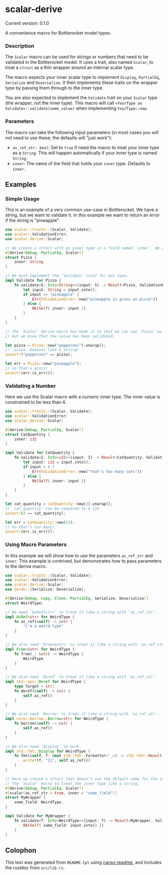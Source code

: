 # scalar-derive

Current version: 0.1.0


A convenience macro for Bottlerocket model types.

### Description

The `Scalar` macro can be used for strings or numbers that need to be validated in the Bottlerocket
model. It uses a trait, also named `Scalar`, to treat a `struct` as a thin wrapper around an
internal scalar type.

The macro expects your inner scalar type to implement `Display`, `PartialEq`, `Serialize` and
`Deserialize`. It then implements these traits on the wrapper type by passing them through to
the inner type.

You are also expected to implement the `Validate` trait on your `Scalar` type (the wrapper, not
the inner type). This macro will call `<YourType as Validate>::validate(some_value)` when
implementing `YourType::new`.

### Parameters

The macro can take the following input parameters (in most cases you will not need to use these; the
defaults will "just work"):
- `as_ref_str: bool`: Set to `true` if need the macro to treat your inner type as a `String`.
   This will happen automatically if your inner type is named `String`.
- `inner`: The name of the field that holds your `inner` type. Defaults to `inner`.

## Examples

### Simple Usage

This is an example of a very common use-case in Bottlerocket. We have a string, but we want to
validate it. In this example we want to return an error if the string is "pineapple".

```rust
use scalar::traits::{Scalar, Validate};
use scalar::ValidationError;
use scalar_derive::Scalar;

// We create a struct with an inner type in a field named `inner`. We derive `Scalar`.
#[derive(Debug, PartialEq, Scalar)]
struct Pizza {
    inner: String
}

// We must implement the `Validate` trait for out type.
impl Validate for Pizza {
    fn validate<S: Into<String>>(input: S) -> Result<Pizza, ValidationError> {
        let input: String = input.into();
        if input == "pineapple" {
            Err(ValidationError::new("pineapple is gross on pizza"))
        } else {
            Ok(Self{ inner: input })
        }
    }
}

// The `Scalar` derive macro has made it so that we can use `Pizza` as if it were a `String`,
// but we know that the value has been validated.

let pizza = Pizza::new("pepperoni").unwrap();
// `pizza` behaves like a string!
assert!("pepperoni" == pizza);

let err = Pizza::new("pineapple");
// no that's gross!
assert!(err.is_err());
```

### Validating a Number

Here we use the Scalar macro with a numeric inner type. The inner value is constrained to be less
than 4.

```rust
use scalar::traits::{Scalar, Validate};
use scalar::ValidationError;
use scalar_derive::Scalar;

#[derive(Debug, PartialEq, Scalar)]
struct CatQuantity {
    inner: i32
}

impl Validate for CatQuantity {
    fn validate<I: Into<i32>>(input: I) -> Result<CatQuantity, ValidationError> {
        let input: i32 = input.into();
        if input > 4 {
            Err(ValidationError::new("that's too many cats"))
        } else {
            Ok(Self{ inner: input })
        }
    }
}

let cat_quantity = CatQuantity::new(2).unwrap();
// `cat_quantity` can be compared to a i32
assert!(2 == cat_quantity);

let err = CatQuantity::new(23);
// no that's too many!
assert!(err.is_err());
```

### Using Macro Parameters

In this example we will show how to use the parameters `as_ref_str` and `inner`. This example is
contrived, but demonstrates how to pass parameters to the derive macro.

```rust
use scalar::traits::{Scalar, Validate};
use scalar::ValidationError;
use scalar_derive::Scalar;
use serde::{Serialize, Deserialize};

#[derive(Debug, Copy, Clone, PartialEq, Serialize, Deserialize)]
struct WeirdType;

// We need `AsRef<str>` to treat it like a string with `as_ref_str`.
impl AsRef<str> for WeirdType {
    fn as_ref(&self) -> &str {
        "i'm a weird type"
    }
}

// We also need `From<&str>` to treat it like a string with `as_ref_str`.
impl From<&str> for WeirdType {
    fn from(_: &str) -> WeirdType {
        WeirdType
    }
}

// We also need `Deref` to treat it like a string with `as_ref_str`.
impl std::ops::Deref for WeirdType {
    type Target = str;
    fn deref(&self) -> &str {
        self.as_ref()
    }
}

// We also need `Borrow` to treat it like a string with `as_ref_str`.
impl core::borrow::Borrow<str> for WeirdType {
    fn borrow(&self) -> &str {
        self.as_ref()
    }
}

// We also need `Display` to work.
impl std::fmt::Display for WeirdType {
    fn fmt(&self, f: &mut std::fmt::Formatter<'_>) -> std::fmt::Result {
        write!(f, "{}", self.as_ref())
    }
}

// Here we create a struct that doesn't use the default name for the inner field. We also tell
// the `Scalar` macro to treat the inner type like a string.
#[derive(Debug, PartialEq, Scalar)]
#[scalar(as_ref_str = true, inner = "some_field")]
struct MyWrapper {
    some_field: WeirdType,
}

impl Validate for MyWrapper {
    fn validate<T: Into<WeirdType>>(input: T) -> Result<MyWrapper, ValidationError> {
        Ok(Self{ some_field: input.into() })
    }
}
```


## Colophon

This text was generated from `README.tpl` using [cargo-readme](https://crates.io/crates/cargo-readme), and includes the rustdoc from `src/lib.rs`.